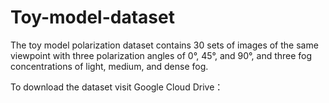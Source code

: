 # Toy-model-dataset
The toy model polarization dataset contains 30 sets of images of the same viewpoint with three polarization angles of 0°, 45°, and 90°, and three fog concentrations of light, medium, and dense fog.

To download the dataset visit Google Cloud Drive：

